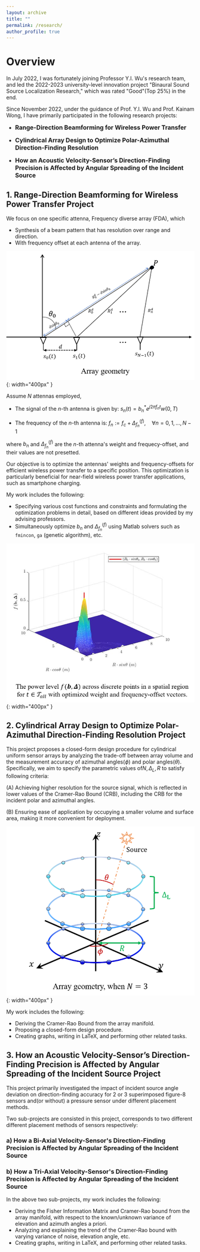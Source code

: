 ```yaml
---
layout: archive
title: ""
permalink: /research/
author_profile: true
---
```



# Overview

In July 2022, I was fortunately joining Professor Y.I. Wu's research team, and led the 2022-2023 university-level innovation project "Binaural Sound Source Localization Research," which was rated "Good"(Top 25%) in the end.

Since November 2022, under the guidance of Prof. Y.I. Wu and Prof. Kainam Wong, I have primarily participated in the following research projects:

* <span style="font-size: 16px; font-weight: bold;">Range-Direction Beamforming for Wireless Power Transfer</span>

* <span style="font-size: 16px; font-weight: bold;">Cylindrical Array Design to Optimize Polar-Azimuthal Direction-Finding Resolution</span>

* <span style="font-size: 16px; font-weight: bold;">How an Acoustic Velocity-Sensor’s Direction-Finding Precision is Affected by Angular Spreading of the Incident Source</span>  

## 1. Range-Direction Beamforming for Wireless Power Transfer Project

We focus on one specific attenna, Frequency diverse array (FDA), which

* Synthesis of a beam pattern that has resolution over range and direction.
* With frequency offset at each antenna of the array.

![geometry](wpt-geometry.png){: width="400px" }

Assume $N$ attennas employed,

- The signal of the $n$-th antenna is given by: $s_n(t) = b_n^* e^{j2\pi f_n t} w(0, T)$

- The frequency of the $n$-th antenna is: $f_n := f_c + \Delta_{f_n}^{(f)}, \quad \forall n = 0, 1, \ldots, N-1$

where $b_n$ and $\Delta_{f_n}^{(f)}$ are the $n$-th attenna's weight and frequecy-offset, and their values are not presetted.

Our objective is to optimize the antennas' weights and frequency-offsets for efficient wireless power transfer to a specific position. This optimization is particularly beneficial for near-field wireless power transfer applications, such as smartphone charging.

My work includes the following:

* Specifying various cost functions and constraints and formulating the optimization problems in detail, based on different ideas provided by my advising professors.
* Simultaneously optimize $b_n$ and $\Delta_{f_n}^{(f)}$ using Matlab solvers such as `fmincon`, `ga` (genetic algorithm), etc.


![3D diagram](wpt-diagram.png){: width="400px" }

## 2. Cylindrical Array Design to Optimize Polar-Azimuthal Direction-Finding Resolution Project

This project proposes a closed-form design procedure for cylindrical uniform sensor arrays by analyzing the trade-off between array volume and the measurement accuracy of azimuthal angles($\phi$) and polar angles($\theta$). Specifically, we aim to specify the parametric values of${N, \Delta_{L}, R}$ to satisfy following criteria:

(A) Achieving higher resolution for the source signal, which is reflected in lower values of the Cramer-Rao Bound (CRB), including the CRB for the incident polar and azimuthal angles.

(B) Ensuring ease of application by occupying a smaller volume and surface area, making it more convenient for deployment.

![Array geometry](crb-geometry.png){: width="400px" }

My work includes the following:

* Deriving the Cramer-Rao Bound from the array manifold.
* Proposing a closed-form design procedure.
* Creating graphs, writing in LaTeX, and performing other related tasks.



## 3. How an Acoustic Velocity-Sensor’s Direction-Finding Precision is Affected by Angular Spreading of the Incident Source Project

This project primarily investigated the impact of incident source angle deviation on direction-finding accuracy for 2 or 3 superimposed figure-8 sensors and(or without) a pressure sensor under different placement methods. 

Two sub-projects are consisted in this project, corresponds to two different different placement methods of sensors respectively:

### a) How a Bi-Axial Velocity-Sensor's Direction-Finding Precision is Affected by Angular Spreading of the Incident Source

### b) How a Tri-Axial Velocity-Sensor's Direction-Finding Precision is Affected by Angular Spreading of the Incident Source

In the above two sub-projects, my work includes the following:

* Deriving the Fisher Information Matrix and Cramer-Rao bound from the array manifold, with respect to the known/unknown variance of elevation and azimuth angles a priori.
* Analyzing and explaining the trend of the Cramer-Rao bound with varying variance of noise, elevation angle, etc.
* Creating graphs, writing in LaTeX, and performing other related tasks.











